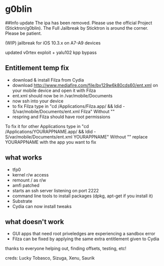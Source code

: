 # g0blin

##Info update
The ipa has been removed. Please use the official Project (Sticktron/g0blin).
The Full Jailbreak by Sticktron is around the corner. Please be patient.

(WIP) jailbreak for iOS 10.3.x on A7-A9 devices

updated v0rtex exploit + yalu102 kpp bypass

## Entitlement temp fix
- download & install Filza from Cydia
- download http://www.mediafire.com/file/bv129w6k80cds60/ent.xml on your mobile device and open it with Filza
- ent.xml should now be in /var/mobile/Documents
- now ssh into your device
- to fix Filza type in "cd /Applications/Filza.app/ && ldid -S/var/mobile/Documents/ent.xml Filza" Without ""
- respring and Filza should have root permissions

To fix it for other Applications type in  "cd /Applications/YOURAPPNAME.app/ && ldid -S/var/mobile/Documents/ent.xml YOURAPPNAME" Without ""
replace YOURAPPNAME with the app you want to fix

## what works
- tfp0
- kernel r/w access
- remount / as r/w
- amfi patched
- starts an ssh server listening on port 2222
- command line tools to install packages (dpkg, apt-get if you install it)
- Substrate
- Cydia can now install tweaks

## what doesn't work
- GUI apps that need root priveledges are experiencing a sandbox error
- Filza can be fixed by applying the same extra entitlement given to Cydia


thanks to everyone helping out, finding offsets, testing, etc!

creds: Lucky Tobasco, Sizuga, Xenu, Saurik
